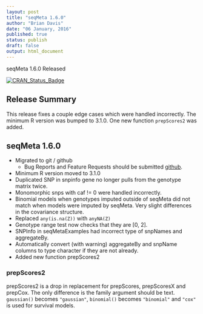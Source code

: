 ```yaml
---
layout: post
title: "seqMeta 1.6.0"
author: "Brian Davis"
date: "06 January, 2016"
published: true
status: publish
draft: false
output: html_document
---
```

 
seqMeta 1.6.0 Released 
 
[![CRAN\_Status\_Badge](http://www.r-pkg.org/badges/version/seqMeta)](http://cran.r-project.org/web/packages/seqMeta)
 
## Release Summary
 
This release fixes a couple edge cases which were handled incorrectly.  The minimum R version was bumped to 3.1.0.  One new function `prepScores2` was added.
 
 
## seqMeta 1.6.0
 
* Migrated to git / github
    + Bug Reports and Feature Requests should be submitted [github](https://github.com/DavisBrian/seqMeta/issues).
* Minimum R version moved to 3.1.0
* Duplicated SNP in snpinfo gene no longer pulls from the genotype matrix twice.
* Monomorphic snps with caf != 0 were handled incorrectly.
* Binomial models when genotypes imputed outside of seqMeta did not match when models were imputed by seqMeta.  Very slight differences in the covariance structure.
* Replaced `any(is.na(Z))` with `anyNA(Z)`
* Genotype range test now checks that they are [0, 2].
* SNPInfo in seqMetaExamples had incorrect type of snpNames and aggregateBy.
* Automatically convert (with warning) aggregateBy and snpName columns to type character if they are not already.
* Added new function prepScores2
 
 
### prepScores2
 
prepScores2 is a drop in replacement for prepScores, prepScoresX and prepCox. The only difference is the family argument should be text. `gaussian()` becomes `"gaussian"`, `binomial()` becomes `"binomial"` and `"cox"` is used for survival models. 
